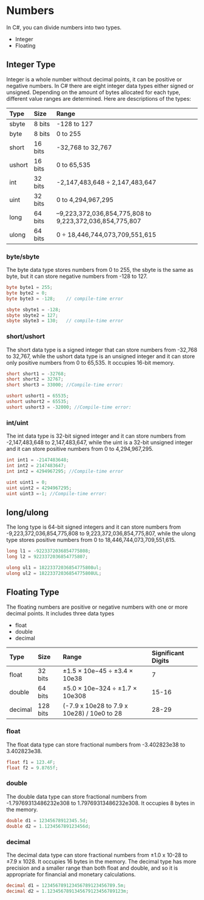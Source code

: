 ﻿---
PermaID: 100005
Name: Numbers
---

# Numbers

In C#, you can divide numbers into two types.

 - Integer
 - Floating

## Integer Type

Integer is a whole number without decimal points, it can be positive or negative numbers. In C# there are eight integer data types either signed or unsigned. Depending on the amount of bytes allocated for each type, different value ranges are determined. Here are descriptions of the types: 

| Type            | Size                   | Range                                        |
|:----------------|:-----------------------|:---------------------------------------------|
| sbyte           | 8 bits                 | -128 to 127                                  |
| byte            | 8 bits                 | 0 to 255                                     |
| short           | 16 bits                | -32,768 to 32,767                            | 
| ushort          | 16 bits                | 0 to 65,535                                  |
| int             | 32 bits                | -2,147,483,648 ÷ 2,147,483,647               |
| uint            | 32 bits                | 0 to 4,294,967,295                           |
| long            | 64 bits                | –9,223,372,036,854,775,808 to 9,223,372,036,854,775,807 |
| ulong           | 64 bits                | 0 ÷ 18,446,744,073,709,551,615               |

### byte/sbyte

The byte data type stores numbers from 0 to 255, the sbyte is the same as byte, but it can store negative numbers from -128 to 127. 

```csharp
byte byte1 = 255;
byte byte2 = 0;
byte byte3 = -128;    // compile-time error

sbyte sbyte1 = -128; 
sbyte sbyte2 = 127;
sbyte sbyte3 = 130;   // compile-time error
```

### short/ushort

The short data type is a signed integer that can store numbers from -32,768 to 32,767, while the ushort data type is an unsigned integer and it can store only positive numbers from 0 to 65,535. It occupies 16-bit memory. 

```csharp
short short1 = -32768;
short short2 = 32767;
short short3 = 33000; //Compile-time error:

ushort ushort1 = 65535;
ushort ushort2 = 65535;
ushort ushort3 = -32000; //Compile-time error:
```

### int/uint

The int data type is 32-bit signed integer and it can store numbers from -2,147,483,648 to 2,147,483,647, while the uint is a 32-bit unsigned integer and it can store positive numbers from 0 to 4,294,967,295.

```csharp
int int1 = -2147483648;
int int2 = 2147483647;
int int2 = 4294967295; //Compile-time error

uint uint1 = 0;
uint uint2 = 4294967295;
uint uint3 =-1; //Compile-time error:
```

## long/ulong

The long type is 64-bit signed integers and it can store numbers from -9,223,372,036,854,775,808 to 9,223,372,036,854,775,807, while the ulong type stores positive numbers from 0 to 18,446,744,073,709,551,615. 

```csharp
long l1 = -9223372036854775808;
long l2 = 9223372036854775807;

ulong ul1 = 18223372036854775808ul;
ulong ul2 = 18223372036854775808UL;
```


## Floating Type

The floating numbers are positive or negative numbers with one or more decimal points. It includes three data types

 - float
 - double
 - decimal

| Type        | Size                | Range                                              |Significant Digits            |
|:------------|:--------------------|:---------------------------------------------------|:-----------------------------|
| float       | 32 bits             | ±1.5 × 10e−45 ÷ ±3.4 × 10e38                       | 7                            |
| double      | 64 bits             | ±5.0 × 10e−324 ÷ ±1.7 × 10e308                     | 15-16                        |
| decimal     | 128 bits            | (-7.9 x 10e28 to 7.9 x 10e28) / 10e0 to 28         | 28-29                        |

### float

The float data type can store fractional numbers from -3.402823e38 to 3.402823e38. 

```csharp
float f1 = 123.4F;
float f2 = 9.8765f;
```

### double

The double data type can store fractional numbers from -1.79769313486232e308 to 1.79769313486232e308. It occupies 8 bytes in the memory.

```csharp
double d1 = 12345678912345.5d;
double d2 = 1.123456789123456d;
```

### decimal

The decimal data type can store fractional numbers from ±1.0 x 10-28 to ±7.9 x 1028. It occupies 16 bytes in the memory. The decimal type has more precision and a smaller range than both float and double, and so it is appropriate for financial and monetary calculations.

```csharp
decimal d1 = 123456789123456789123456789.5m;
decimal d2 = 1.1234567891345679123456789123m;
```
